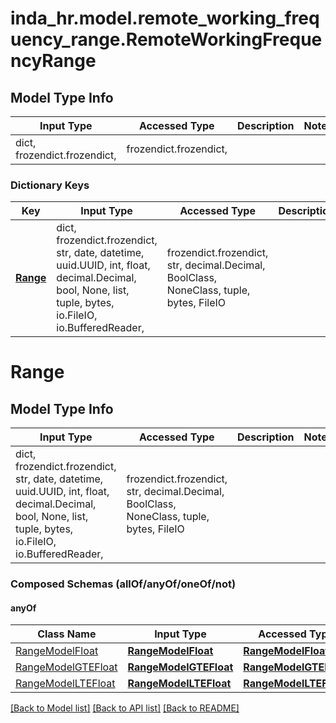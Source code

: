 # inda_hr.model.remote_working_frequency_range.RemoteWorkingFrequencyRange

## Model Type Info
Input Type | Accessed Type | Description | Notes
------------ | ------------- | ------------- | -------------
dict, frozendict.frozendict,  | frozendict.frozendict,  |  | 

### Dictionary Keys
Key | Input Type | Accessed Type | Description | Notes
------------ | ------------- | ------------- | ------------- | -------------
**[Range](#Range)** | dict, frozendict.frozendict, str, date, datetime, uuid.UUID, int, float, decimal.Decimal, bool, None, list, tuple, bytes, io.FileIO, io.BufferedReader,  | frozendict.frozendict, str, decimal.Decimal, BoolClass, NoneClass, tuple, bytes, FileIO |  | 

# Range

## Model Type Info
Input Type | Accessed Type | Description | Notes
------------ | ------------- | ------------- | -------------
dict, frozendict.frozendict, str, date, datetime, uuid.UUID, int, float, decimal.Decimal, bool, None, list, tuple, bytes, io.FileIO, io.BufferedReader,  | frozendict.frozendict, str, decimal.Decimal, BoolClass, NoneClass, tuple, bytes, FileIO |  | 

### Composed Schemas (allOf/anyOf/oneOf/not)
#### anyOf
Class Name | Input Type | Accessed Type | Description | Notes
------------- | ------------- | ------------- | ------------- | -------------
[RangeModelFloat](RangeModelFloat.md) | [**RangeModelFloat**](RangeModelFloat.md) | [**RangeModelFloat**](RangeModelFloat.md) |  | 
[RangeModelGTEFloat](RangeModelGTEFloat.md) | [**RangeModelGTEFloat**](RangeModelGTEFloat.md) | [**RangeModelGTEFloat**](RangeModelGTEFloat.md) |  | 
[RangeModelLTEFloat](RangeModelLTEFloat.md) | [**RangeModelLTEFloat**](RangeModelLTEFloat.md) | [**RangeModelLTEFloat**](RangeModelLTEFloat.md) |  | 

[[Back to Model list]](../../README.md#documentation-for-models) [[Back to API list]](../../README.md#documentation-for-api-endpoints) [[Back to README]](../../README.md)

